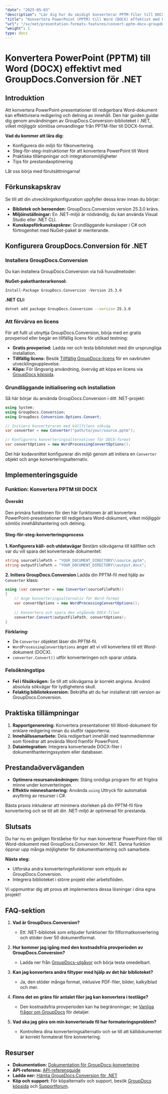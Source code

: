 ```yaml
---
"date": "2025-05-03"
"description": "Lär dig hur du smidigt konverterar PPTM-filer till DOCX-format med GroupDocs.Conversion för .NET. Förenkla din dokumentredigerings- och samarbetsprocess."
"title": "Konvertera PowerPoint (PPTM) till Word (DOCX) effektivt med GroupDocs.Conversion för .NET"
"url": "/sv/net/presentation-formats-features/convert-pptm-docx-groupdocs-net/"
"weight": 1
type: docs
---
```

# Konvertera PowerPoint (PPTM) till Word (DOCX) effektivt med GroupDocs.Conversion för .NET

## Introduktion

Att konvertera PowerPoint-presentationer till redigerbara Word-dokument kan effektivisera redigering och delning av innehåll. Den här guiden guidar dig genom användningen av GroupDocs.Conversion-biblioteket i .NET, vilket möjliggör sömlösa omvandlingar från PPTM-filer till DOCX-format.

**Vad du kommer att lära dig:**
- Konfigurera din miljö för filkonvertering
- Steg-för-steg-instruktioner för att konvertera PowerPoint till Word
- Praktiska tillämpningar och integrationsmöjligheter
- Tips för prestandaoptimering

Låt oss börja med förutsättningarna!

## Förkunskapskrav

Se till att din utvecklingskonfiguration uppfyller dessa krav innan du börjar:

- **Bibliotek och beroenden:** GroupDocs.Conversion version 25.3.0 krävs.
- **Miljöinställningar:** En .NET-miljö är nödvändig; du kan använda Visual Studio eller .NET CLI.
- **Kunskapsförkunskapskrav:** Grundläggande kunskaper i C# och förtrogenhet med NuGet-paket är meriterande.

## Konfigurera GroupDocs.Conversion för .NET

### Installera GroupDocs.Conversion

Du kan installera GroupDocs.Conversion via två huvudmetoder:

**NuGet-pakethanterarkonsol:**
```shell
Install-Package GroupDocs.Conversion -Version 25.3.0
```

**.NET CLI:**
```bash
dotnet add package GroupDocs.Conversion --version 25.3.0
```

### Att förvärva en licens

För att fullt ut utnyttja GroupDocs.Conversion, börja med en gratis provperiod eller begär en tillfällig licens för utökad testning:

- **Gratis provperiod:** Ladda ner och testa biblioteket med din ursprungliga installation.
- **Tillfällig licens:** Besök [Tillfällig GroupDocs-licens](https://purchase.groupdocs.com/temporary-license/) för en oavbruten utvecklingsupplevelse.
- **Köpa:** För långvarig användning, överväg att köpa en licens via [GroupDocs köpsida](https://purchase.groupdocs.com/buy).

### Grundläggande initialisering och installation

Så här börjar du använda GroupDocs.Conversion i ditt .NET-projekt:
```csharp
using System;
using GroupDocs.Conversion;
using GroupDocs.Conversion.Options.Convert;

// Initiera konverteraren med källfilens sökväg
var converter = new Converter("path/to/your/source.pptm");

// Konfigurera konverteringsalternativen för DOCX-format
var convertOptions = new WordProcessingConvertOptions();
```
Det här kodavsnittet konfigurerar din miljö genom att initiera en `Converter` objekt och ange konverteringsalternativ.

## Implementeringsguide

### Funktion: Konvertera PPTM till DOCX

#### Översikt

Den primära funktionen för den här funktionen är att konvertera PowerPoint-presentationer till redigerbara Word-dokument, vilket möjliggör sömlös innehållshantering och delning.

#### Steg-för-steg-konverteringsprocess

**1. Konfigurera käll- och utdatavägar**
Bestäm sökvägarna till källfilen och var du vill spara det konverterade dokumentet:
```csharp
string sourceFilePath = "YOUR_DOCUMENT_DIRECTORY\\source.pptm";
string outputFilePath = "YOUR_DOCUMENT_DIRECTORY\\output.docx";
```

**2. Initiera GroupDocs.Conversion**
Ladda din PPTM-fil med hjälp av `Converter` klass:
```csharp
using (var converter = new Converter(sourceFilePath))
{
    // Ange konverteringsalternativ för Word-format
    var convertOptions = new WordProcessingConvertOptions();
    
    // Konvertera och spara den utgående DOCX-filen
    converter.Convert(outputFilePath, convertOptions);
}
```

**Förklaring:**
- De `Converter` objektet läser din PPTM-fil.
- `WordProcessingConvertOptions` anger att vi vill konvertera till ett Word-dokument (DOCX).
- `converter.Convert()` utför konverteringen och sparar utdata.

### Felsökningstips

- **Fel i filsökvägen:** Se till att sökvägarna är korrekt angivna. Använd absoluta sökvägar för tydlighetens skull.
- **Felaktig biblioteksversion:** Bekräfta att du har installerat rätt version av GroupDocs.Conversion.

## Praktiska tillämpningar

1. **Rapportgenerering:** Konvertera presentationer till Word-dokument för enklare redigering innan du slutför rapporterna.
2. **Innehållssamarbete:** Dela redigerbart innehåll med teammedlemmar som föredrar att använda Word framför PowerPoint.
3. **Dataintegration:** Integrera konverterade DOCX-filer i dokumenthanteringssystem eller databaser.

## Prestandaöverväganden

- **Optimera resursanvändningen:** Stäng onödiga program för att frigöra minne under konverteringen.
- **Effektiv minneshantering:** Använda `using` Uttryck för automatisk avyttring av resurser i C#.

Bästa praxis inkluderar att minimera storleken på din PPTM-fil före konvertering och se till att din .NET-miljö är optimerad för prestanda.

## Slutsats

Du har nu en gedigen förståelse för hur man konverterar PowerPoint-filer till Word-dokument med GroupDocs.Conversion för .NET. Denna funktion öppnar upp många möjligheter för dokumenthantering och samarbete.

**Nästa steg:**
- Utforska andra konverteringsfunktioner som erbjuds av GroupDocs.Conversion.
- Integrera biblioteket i större projekt eller arbetsflöden.

Vi uppmuntrar dig att prova att implementera dessa lösningar i dina egna projekt!

## FAQ-sektion

1. **Vad är GroupDocs.Conversion?**
   - Ett .NET-bibliotek som erbjuder funktioner för filformatkonvertering och stöder över 50 dokumentformat.

2. **Hur kommer jag igång med den kostnadsfria provperioden av GroupDocs.Conversion?**
   - Ladda ner från [GroupDocs-utgåvor](https://releases.groupdocs.com/conversion/net/) och börja testa omedelbart.

3. **Kan jag konvertera andra filtyper med hjälp av det här biblioteket?**
   - Ja, den stöder många format, inklusive PDF-filer, bilder, kalkylblad och mer.

4. **Finns det en gräns för antalet filer jag kan konvertera i testläge?**
   - Den kostnadsfria provperioden kan ha begränsningar; se [Vanliga frågor om GroupDocs](https://forum.groupdocs.com/c/conversion/10) för detaljer.

5. **Vad ska jag göra om min konverterade fil har formateringsproblem?**
   - Kontrollera dina konverteringsalternativ och se till att källdokumentet är korrekt formaterat före konvertering.

## Resurser

- **Dokumentation:** [Dokumentation för GroupDocs-konvertering](https://docs.groupdocs.com/conversion/net/)
- **API-referens:** [API-referensguide](https://reference.groupdocs.com/conversion/net/)
- **Ladda ner:** [Hämta GroupDocs.Conversion för .NET](https://releases.groupdocs.com/conversion/net/)
- **Köp och support:** För köpalternativ och support, besök [GroupDocs köpsida](https://purchase.groupdocs.com/buy) och [Supportforum](https://forum.groupdocs.com/c/conversion/10).